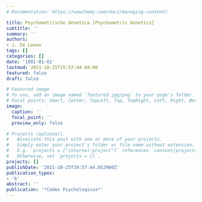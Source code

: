 ```yaml
---
# Documentation: https://wowchemy.com/docs/managing-content/

title: Psychometrische Genetica [Psychometric Genetics]
subtitle: ''
summary: ''
authors:
- J. De Leeuw
tags: []
categories: []
date: '1981-01-01'
lastmod: 2021-10-25T15:57:44-04:00
featured: false
draft: false

# Featured image
# To use, add an image named `featured.jpg/png` to your page's folder.
# Focal points: Smart, Center, TopLeft, Top, TopRight, Left, Right, BottomLeft, Bottom, BottomRight.
image:
  caption: ''
  focal_point: ''
  preview_only: false

# Projects (optional).
#   Associate this post with one or more of your projects.
#   Simply enter your project's folder or file name without extension.
#   E.g. `projects = ["internal-project"]` references `content/project/deep-learning/index.md`.
#   Otherwise, set `projects = []`.
projects: []
publishDate: '2021-10-25T19:57:44.052960Z'
publication_types:
- '6'
abstract: ''
publication: '*Codex Psychologicus*'
---
```

